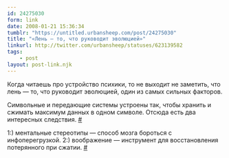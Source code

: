 ```yaml
---
id: 24275030
form: link
date: 2008-01-21 15:36:34
tumblr: "https://untitled.urbansheep.com/post/24275030"
title: "«Лень — то, что руководит эволюцией»"
linkurl: http://twitter.com/urbansheep/statuses/623139582
tags:
    - post
layout: post-link.njk
---
```

<p>Когда читаешь про устройство психики, то не выходит не заметить, что лень — то, что руководит эволюцией, один из самых сильных факторов.</p>

<p>Символьные и передающие системы устроены так, чтобы хранить и сжимать максимум данных в одном символе. Отсюда есть два интересных следствия. <a href="http://twitter.com/urbansheep/statuses/623149032">#</a></p>

<p>1:) ментальные стереотипы — способ мозга бороться с инфоперегрузкой. 2:) воображение — инструмент для восстановления потерянного при сжатии. <a href="http://twitter.com/urbansheep/statuses/623164802">#</a></p>
